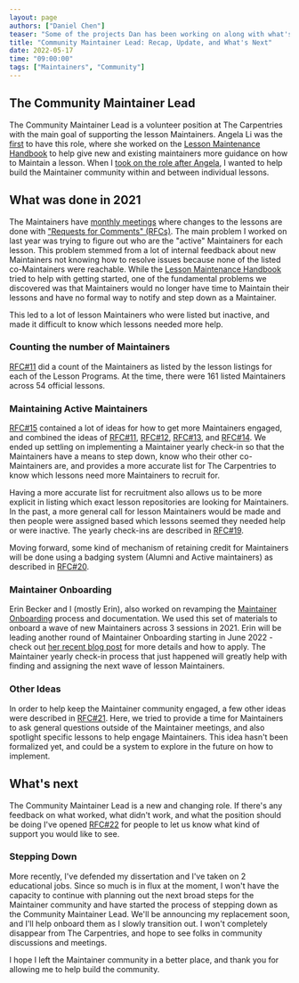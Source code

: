 ```yaml
---
layout: page
authors: ["Daniel Chen"]
teaser: "Some of the projects Dan has been working on along with what's next for the Maintainer community"
title: "Community Maintainer Lead: Recap, Update, and What's Next"
date: 2022-05-17
time: "09:00:00"
tags: ["Maintainers", "Community"]
---
```


## The Community Maintainer Lead

The Community Maintainer Lead is a volunteer position at The Carpentries with the main goal of supporting the lesson Maintainers. Angela Li was the [first](https://carpentries.org/blog/2020/01/maintainer-community-lead/) to have this role,
where she worked on the [Lesson Maintenance Handbook](https://docs.carpentries.org/topic_folders/maintainers/index.html)
to help give new and existing maintainers more guidance on how to Maintain a lesson. When I [took on the role after Angela](https://carpentries.org/blog/2020/11/introducing-Dan-Chen-as-Maintainer-Community-Lead/), I wanted to help build the Maintainer community within and between individual lessons.

## What was done in 2021

The Maintainers have [monthly meetings](https://codimd.carpentries.org/maintainers) where changes to the lessons are done with ["Requests for Comments" (RFCs)](https://github.com/carpentries/maintainer-RFCs/). The main problem I worked on last year was trying to figure out who are the "active" Maintainers for each lesson. This problem stemmed from a lot of internal feedback about new Maintainers not knowing how to resolve issues because none of the listed co-Maintainers were reachable. While the [Lesson Maintenance Handbook](https://docs.carpentries.org/topic_folders/maintainers/index.html)
tried to help with getting started, one of the fundamental problems we discovered was that Maintainers would no longer have time to Maintain their lessons and have no formal way to notify and step down as a Maintainer.

This led to a lot of lesson Maintainers who were listed but inactive,
and made it difficult to know which lessons needed more help.

### Counting the number of Maintainers

[RFC#11](https://github.com/carpentries/maintainer-RFCs/issues/11) did a count of the Maintainers as listed by
the lesson listings for each of the Lesson Programs.
At the time, there were 161 listed Maintainers across 54 official lessons.

### Maintaining Active Maintainers

[RFC#15](https://github.com/carpentries/maintainer-RFCs/issues/15)
contained a lot of ideas for how to get more Maintainers engaged,
and combined the ideas of
[RFC#11](https://github.com/carpentries/maintainer-RFCs/issues/11),
[RFC#12](https://github.com/carpentries/maintainer-RFCs/issues/12),
[RFC#13](https://github.com/carpentries/maintainer-RFCs/issues/13), and
[RFC#14](https://github.com/carpentries/maintainer-RFCs/issues/14).
We ended up settling on implementing a Maintainer yearly check-in so that the Maintainers have a means to step down, know who their other co-Maintainers are, and provides a more accurate list for The Carpentries to know which lessons need more Maintainers to recruit for.

Having a more accurate list for recruitment also allows us to be more explicit in listing which exact lesson repositories are looking for Maintainers. In the past, a more general call for lesson Maintainers would be made
and then people were assigned based which lessons seemed they needed help or were inactive.
The yearly check-ins are described in
[RFC#19](https://github.com/carpentries/maintainer-RFCs/issues/19).

Moving forward, some kind of mechanism of retaining credit for Maintainers will be
done using a badging system (Alumni and Active maintainers) as described in
[RFC#20](https://github.com/carpentries/maintainer-RFCs/issues/20).

### Maintainer Onboarding

Erin Becker and I (mostly Erin), also worked on revamping the
[Maintainer Onboarding](https://carpentries.github.io/maintainer-onboarding/)
process and documentation.
We used this set of materials to onboard a wave of new Maintainers across 3 sessions
in 2021. Erin will be leading another round of Maintainer Onboarding starting in June 2022 - check out [her recent blog post](https://carpentries.org/blog/2022/05/maintainer-application/) for more details and how to apply.
The Maintainer yearly check-in process that just happened will greatly help
with finding and assigning the next wave of lesson Maintainers.

### Other Ideas

In order to help keep the Maintainer community engaged,
a few other ideas were described in
[RFC#21](https://github.com/carpentries/maintainer-RFCs/issues/21).
Here, we tried to provide a time for Maintainers to ask general questions
outside of the Maintainer meetings, and also spotlight specific lessons
to help engage Maintainers.
This idea hasn't been formalized yet, and could be a system to explore in the future on how to implement.

## What's next

The Community Maintainer Lead is a new and changing role.
If there's any feedback on what worked, what didn't work, and what the position should be doing
I've opened
[RFC#22](https://github.com/carpentries/maintainer-RFCs/issues/22)
for people to let us know what kind of support you would like to see.

### Stepping Down

More recently, I've defended my dissertation and I've taken on 2 educational jobs.
Since so much is in flux at the moment,
I won't have the capacity to continue with planning out the next broad steps for the Maintainer community and have started the process of stepping down as the Community Maintainer Lead.
We'll be announcing my replacement soon, and I'll help onboard them as I slowly transition out.
I won't completely disappear from The Carpentries, and hope to see folks in community discussions and meetings.

I hope I left the Maintainer community in a better place,
and thank you for allowing me to help build the community.
